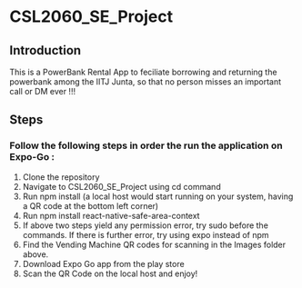 # CSL2060_SE_Project

## Introduction 
This is a PowerBank Rental App to feciliate borrowing and returning the powerbank among the IITJ Junta, so that no person misses an important call or DM ever !!!

## Steps 
### Follow the following steps in order the run the application on Expo-Go : 

1. Clone the repository
2. Navigate to CSL2060_SE_Project using cd command
3. Run npm install (a local host would start running on your system, having a QR code at the bottom left corner)    
4. Run npm install react-native-safe-area-context
5. If above two steps yield any permission error, try sudo before the commands. If there is further error, try using expo instead of npm
6. Find the Vending Machine QR codes for scanning in the Images folder above.
7. Download Expo Go app from the play store
8. Scan the QR Code on the local host and enjoy! 

